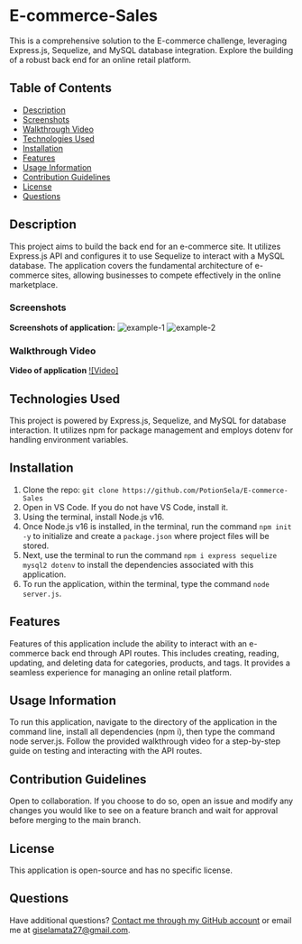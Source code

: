 # E-commerce-Sales
This is a comprehensive solution to the E-commerce challenge, leveraging Express.js, Sequelize, and MySQL database integration. Explore the building of a robust back end for an online retail platform.


## Table of Contents
- [Description](#description)
- [Screenshots](#screenshots)
- [Walkthrough Video](#walkthrough-video)
- [Technologies Used](#technologies-used)
- [Installation](#installation)
- [Features](#features)
- [Usage Information](#usage-information)
- [Contribution Guidelines](#contribution-guidelines)
- [License](#license)
- [Questions](#questions)


## Description
This project aims to build the back end for an e-commerce site. It utilizes Express.js API and configures it to use Sequelize to interact with a MySQL database. The application covers the fundamental architecture of e-commerce sites, allowing businesses to compete effectively in the online marketplace.

### Screenshots
**Screenshots of application:**
![example-1](./example-goes-here)
![example-2](./example-goes-here)

### Walkthrough Video
**Video of application**
[![Video]](video-link-here)

## Technologies Used
This project is powered by Express.js, Sequelize, and MySQL for database interaction. It utilizes npm for package management and employs dotenv for handling environment variables.


## Installation
1. Clone the repo: `git clone https://github.com/PotionSela/E-commerce-Sales`
2. Open in VS Code. If you do not have VS Code, install it.
3. Using the terminal, install Node.js v16.
4. Once Node.js v16 is installed, in the terminal, run the command `npm init -y` to initialize and create a `package.json` where project files will be stored.
5. Next, use the terminal to run the command `npm i express sequelize mysql2 dotenv` to install the dependencies associated with this application.
6. To run the application, within the terminal, type the command `node server.js`.


## Features
Features of this application include the ability to interact with an e-commerce back end through API routes. This includes creating, reading, updating, and deleting data for categories, products, and tags. It provides a seamless experience for managing an online retail platform.


## Usage Information
To run this application, navigate to the directory of the application in the command line, install all dependencies (npm i), then type the command node server.js. Follow the provided walkthrough video for a step-by-step guide on testing and interacting with the API routes.


## Contribution Guidelines
Open to collaboration. If you choose to do so, open an issue and modify any changes you would like to see on a feature branch and wait for approval before merging to the main branch.

## License
This application is open-source and has no specific license.


## Questions
Have additional questions? [Contact me through my GitHub account](https://github.com/PotionSela) or email me at giselamata27@gmail.com.